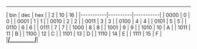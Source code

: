 ____________________________________
|    bin    |   dec    |    hex    |
|     2     |    10    |     16    |
|-----------|----------|-----------|
|   0000    |    0     |     0     |
|   0001    |    1     |     1     |
|   0010    |    2     |     2     |
|   0011    |    3     |     3     |
|   0100    |    4     |     4     |
|   0101    |    5     |     5     |
|   0110    |    6     |     6     |
|   0111    |    7     |     7     |
|   1000    |    8     |     8     |
|   1001    |    9     |     9     |
|   1010    |    10    |     A     |
|   1011    |    11    |     B     |
|   1100    |    12    |     C     |
|   1101    |    13    |     D     |
|   1110    |    14    |     E     |
|   1111    |    15    |     F     |
|___________|__________|___________|